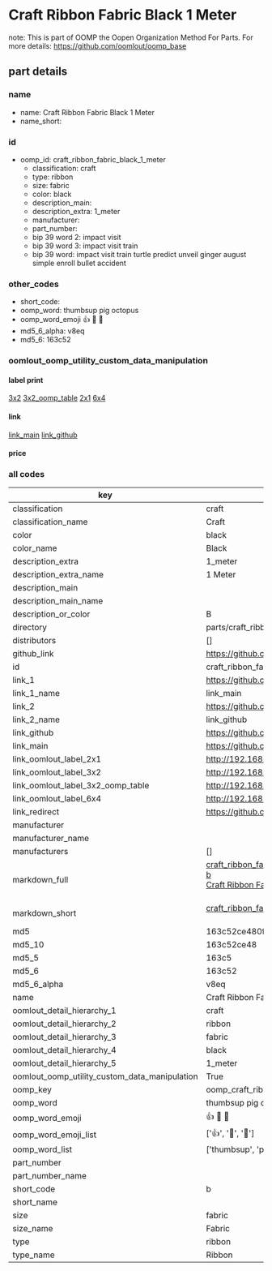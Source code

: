 # Craft Ribbon Fabric Black 1 Meter  

note: This is part of OOMP the Oopen Organization Method For Parts. For more details: https://github.com/oomlout/oomp_base

##  part details
  







### name
* name: Craft Ribbon Fabric Black 1 Meter
* name_short: 
### id
* oomp_id: craft_ribbon_fabric_black_1_meter
  * classification: craft
  * type: ribbon
  * size: fabric
  * color: black
  * description_main: 
  * description_extra: 1_meter
  * manufacturer: 
  * part_number: 
  * bip 39 word 2: impact visit
  * bip 39 word 3: impact visit train
  * bip 39 word: impact visit train turtle predict unveil ginger august simple enroll bullet accident

### other_codes
* short_code: 
* oomp_word: thumbsup pig octopus
* oomp_word_emoji :thumbsup: :pig: :octopus:
* md5_6_alpha: v8eq
* md5_6: 163c52






### oomlout_oomp_utility_custom_data_manipulation
#### label print
[3x2](http://192.168.1.245:1112/?label=oomp%20v8eq)
[3x2_oomp_table](http://192.168.1.108:1112/?label=oomp%20v8eq)
[2x1](http://192.168.1.242:1112/?label=oomp%20v8eq)
[6x4](http://192.168.1.55:1112/?label=oomp%20v8eq)    

#### link

[link_main](https://github.com/oomlout/oomlout_oomp_version_1_messy/tree/main/parts/craft_ribbon_fabric_black_1_meter) [link_github](https://github.com/oomlout/oomlout_oomp_version_1_messy/tree/main/parts/craft_ribbon_fabric_black_1_meter)                             

#### price







### all codes 
| key | value |  
| --- | --- |  
| classification | craft |  
| classification_name | Craft |  
| color | black |  
| color_name | Black |  
| description_extra | 1_meter |  
| description_extra_name | 1 Meter |  
| description_main |  |  
| description_main_name |  |  
| description_or_color | B  |  
| directory | parts/craft_ribbon_fabric_black_1_meter |  
| distributors | [] |  
| github_link | https://github.com/oomlout/oomlout_oomp_part_src/tree/main/parts/craft_ribbon_fabric_black_1_meter |  
| id | craft_ribbon_fabric_black_1_meter |  
| link_1 | https://github.com/oomlout/oomlout_oomp_version_1_messy/tree/main/parts/craft_ribbon_fabric_black_1_meter |  
| link_1_name | link_main |  
| link_2 | https://github.com/oomlout/oomlout_oomp_version_1_messy/tree/main/parts/craft_ribbon_fabric_black_1_meter |  
| link_2_name | link_github |  
| link_github | https://github.com/oomlout/oomlout_oomp_version_1_messy/tree/main/parts/craft_ribbon_fabric_black_1_meter |  
| link_main | https://github.com/oomlout/oomlout_oomp_version_1_messy/tree/main/parts/craft_ribbon_fabric_black_1_meter |  
| link_oomlout_label_2x1 | http://192.168.1.242:1112/?label=oomp%20v8eq |  
| link_oomlout_label_3x2 | http://192.168.1.245:1112/?label=oomp%20v8eq |  
| link_oomlout_label_3x2_oomp_table | http://192.168.1.108:1112/?label=oomp%20v8eq |  
| link_oomlout_label_6x4 | http://192.168.1.55:1112/?label=oomp%20v8eq |  
| link_redirect | https://github.com/oomlout/oomlout_oomp_version_1_messy/tree/main/parts/craft_ribbon_fabric_black_1_meter |  
| manufacturer |  |  
| manufacturer_name |  |  
| manufacturers | [] |  
| markdown_full | [craft_ribbon_fabric_black_1_meter](none)<br>[b](none)<br>[Craft Ribbon Fabric Black 1 Meter](none)<br><br> |  
| markdown_short | [craft_ribbon_fabric_black_1_meter](none)<br><br> |  
| md5 | 163c52ce480f2c43b9d4deafce3d338e |  
| md5_10 | 163c52ce48 |  
| md5_5 | 163c5 |  
| md5_6 | 163c52 |  
| md5_6_alpha | v8eq |  
| name | Craft Ribbon Fabric Black 1 Meter |  
| oomlout_detail_hierarchy_1 | craft |  
| oomlout_detail_hierarchy_2 | ribbon |  
| oomlout_detail_hierarchy_3 | fabric |  
| oomlout_detail_hierarchy_4 | black |  
| oomlout_detail_hierarchy_5 | 1_meter |  
| oomlout_oomp_utility_custom_data_manipulation | True |  
| oomp_key | oomp_craft_ribbon_fabric_black_1_meter |  
| oomp_word | thumbsup pig octopus |  
| oomp_word_emoji | :thumbsup: :pig: :octopus: |  
| oomp_word_emoji_list | [':thumbsup:', ':pig:', ':octopus:'] |  
| oomp_word_list | ['thumbsup', 'pig', 'octopus'] |  
| part_number |  |  
| part_number_name |  |  
| short_code | b |  
| short_name |  |  
| size | fabric |  
| size_name | Fabric |  
| type | ribbon |  
| type_name | Ribbon |  
